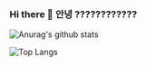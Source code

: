 ### Hi there 👋 안녕 ????????????

<!--
**bulkupgrammer/bulkupgrammer** is a ✨ _special_ ✨ repository because its `README.md` (this file) appears on your GitHub profile.

Here are some ideas to get you started:

- 🔭 I’m currently working on ...
- 🌱 I’m currently learning ...
- 👯 I’m looking to collaborate on ...
- 🤔 I’m looking for help with ...
- 💬 Ask me about ...
- 📫 How to reach me: ...
- 😄 Pronouns: ...
- ⚡ Fun fact: ...
-->


![Anurag's github stats](https://github-readme-stats.vercel.app/api?username=bulkupgrammer&show_icons=true&theme=cobalt)

![Top Langs](https://github-readme-stats.vercel.app/api/top-langs/?username=bulkupgrammer&layout=compact&theme=cobalt)
